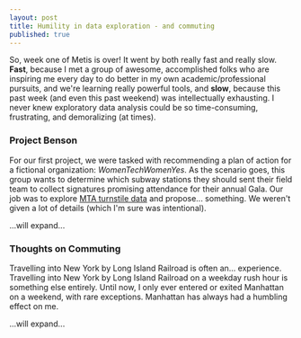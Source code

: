 ```yaml
---
layout: post
title: Humility in data exploration - and commuting
published: true
---
```

So, week one of Metis is over! It went by both really fast and really slow. **Fast**, because I met a group of awesome, accomplished folks who are inspiring me every day to do better in my own academic/professional pursuits, and we're learning really powerful tools, and **slow**, because this past week (and even this past weekend) was intellectually exhausting.
I never knew exploratory data analysis could be so time-consuming, frustrating, and demoralizing (at times).  


### Project Benson

For our first project, we were tasked with recommending a plan of action for a fictional organization: _WomenTechWomenYes_. As the scenario goes, this group wants to determine which subway stations they should sent their field team to collect signatures promising attendance for their annual Gala. Our job was to explore [MTA turnstile data](http://web.mta.info/developers/turnstile.html) and propose... something. We weren't given a lot of details (which I'm sure was intentional).

...will expand...  
### Thoughts on Commuting

Travelling into New York by Long Island Railroad is often an... experience.   Travelling into New York by Long Island Railroad on a weekday rush hour is something else entirely.
Until now, I only ever entered or exited Manhattan on a weekend, with rare exceptions. Manhattan has always had a humbling effect on me.

...will expand...
